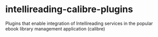 # intellireading-calibre-plugins
Plugins that enable integration of Intellireading services in the popular ebook library management application (calibre)

